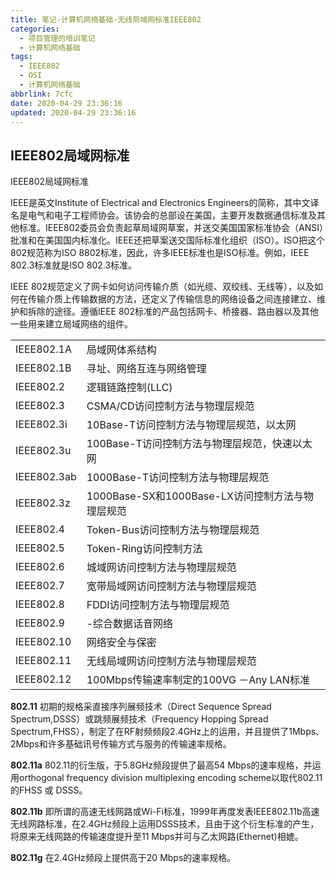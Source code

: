 ```yaml
---
title: 笔记-计算机网络基础-无线局域网标准IEEE802
categories:
  - 项目管理的培训笔记
  - 计算机网络基础
tags:
  - IEEE802
  - OSI
  - 计算机网络基础
abbrlink: 7cfc
date: 2020-04-29 23:36:16
updated: 2020-04-29 23:36:16
---
```


## IEEE802局域网标准

IEEE802局域网标准
<!-- more -->
IEEE是英文Institute of Electrical and Electronics Engineers的简称，其中文译名是电气和电子工程师协会。该协会的总部设在美国，主要开发数据通信标准及其他标准。IEEE802委员会负责起草局域网草案，并送交美国国家标准协会（ANSI）批准和在美国国内标准化。IEEE还把草案送交国际标准化组织（ISO）。ISO把这个802规范称为ISO 8802标准，因此，许多IEEE标准也是ISO标准。例如，IEEE 802.3标准就是ISO 802.3标准。

IEEE 802规范定义了网卡如何访问传输介质（如光缆、双绞线、无线等），以及如何在传输介质上传输数据的方法，还定义了传输信息的网络设备之间连接建立、维护和拆除的途径。遵循IEEE 802标准的产品包括网卡、桥接器、路由器以及其他一些用来建立局域网络的组件。

<table>
 <tr>
  <td>IEEE802.1A</td>
  <td>局域网体系结构</td>
 </tr>
 <tr>
  <td>IEEE802.1B</td>
  <td>寻址、网络互连与网络管理</td>
 </tr>
 <tr>
  <td>IEEE802.2</td>
  <td>逻辑链路控制(LLC)</td>
 </tr>
 <tr>
  <td>IEEE802.3</td>
  <td>CSMA/CD访问控制方法与物理层规范</td>
 </tr>
 <tr>
  <td>IEEE802.3i</td>
  <td>10Base-T访问控制方法与物理层规范，以太网</td>
 </tr>
 <tr>
  <td>IEEE802.3u</td>
  <td>100Base-T访问控制方法与物理层规范，快速以太网</td>
 </tr>
 <tr>
  <td>IEEE802.3ab</td>
  <td>1000Base-T访问控制方法与物理层规范</td>
 </tr>
 <tr>
  <td>IEEE802.3z</td>
  <td>1000Base-SX和1000Base-LX访问控制方法与物理层规范</td>
 </tr>
 <tr>
  <td>IEEE802.4</td>
  <td>Token-Bus访问控制方法与物理层规范</td>
 </tr>
 <tr>
  <td>IEEE802.5</td>
  <td>Token-Ring访问控制方法</td>
 </tr>
 <tr>
  <td>IEEE802.6</td>
  <td>城域网访问控制方法与物理层规范</td>
 </tr>
 <tr>
  <td>IEEE802.7</td>
  <td>宽带局域网访问控制方法与物理层规范</td>
 </tr>
 <tr>
  <td>IEEE802.8</td>
  <td>FDDI访问控制方法与物理层规范</td>
 </tr>
 <tr>
  <td>IEEE802.9</td>
  <td>-综合数据话音网络</td>
 </tr>
 <tr>
  <td>IEEE802.10</td>
  <td>网络安全与保密</td>
 </tr>
 <tr>
  <td>IEEE802.11</td>
  <td>无线局域网访问控制方法与物理层规范</td>
 </tr>
 <tr>
  <td>IEEE802.12</td>
  <td>100Mbps传输速率制定的100VG －Any LAN标准</td>
 </tr>
</table>

**802.11**
初期的规格采直接序列展频技术（Direct Sequence Spread Spectrum,DSSS）或跳频展频技术（Frequency Hopping Spread Spectrum,FHSS），制定了在RF射频频段2.4GHz上的运用，并且提供了1Mbps、2Mbps和许多基础讯号传输方式与服务的传输速率规格。

**802.11a**
802.11的衍生版，于5.8GHz频段提供了最高54 Mbps的速率规格，并运用orthogonal frequency division multiplexing encoding scheme以取代802.11的FHSS 或 DSSS。

**802.11b**
即所谓的高速无线网路或Wi-Fi标准，1999年再度发表IEEE802.11b高速无线网路标准，在2.4GHz频段上运用DSSS技术，且由于这个衍生标准的产生，将原来无线网路的传输速度提升至11 Mbps并可与乙太网路(Ethernet)相媲。

**802.11g**
在2.4GHz频段上提供高于20 Mbps的速率规格。
